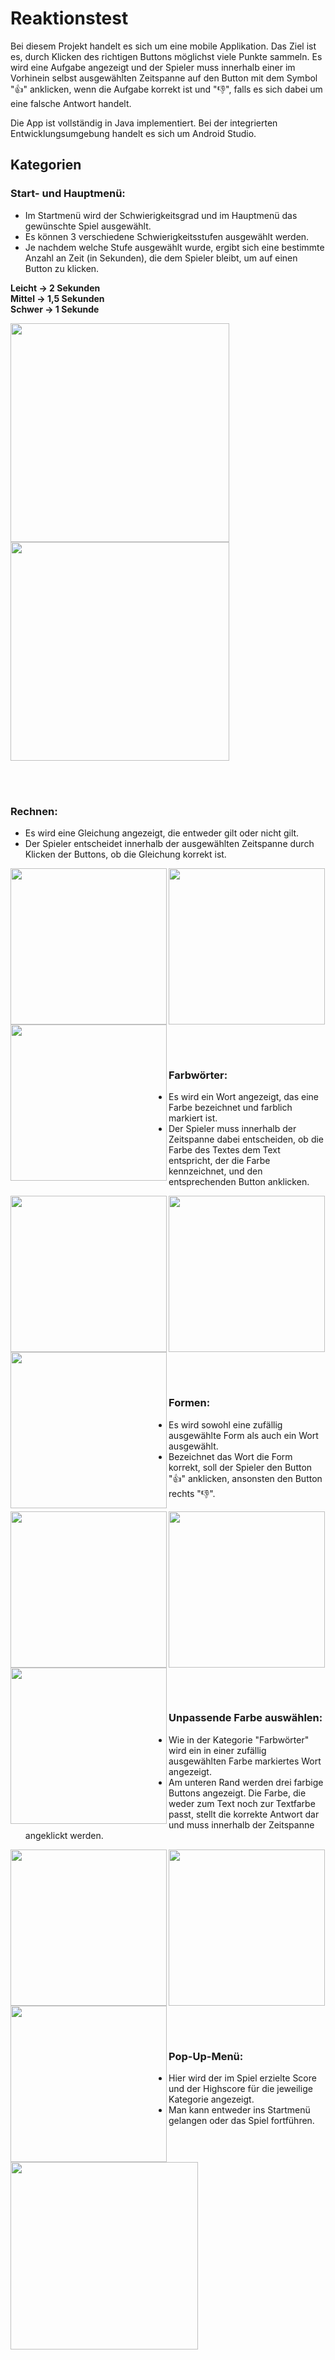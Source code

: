 # Reaktionstest

Bei diesem Projekt handelt es sich um eine mobile Applikation. Das Ziel ist es, durch Klicken des richtigen Buttons möglichst viele Punkte sammeln.
Es wird eine Aufgabe angezeigt und der Spieler muss innerhalb einer im Vorhinein selbst ausgewählten Zeitspanne auf den Button mit dem Symbol ":thumbsup:" anklicken, wenn die Aufgabe korrekt ist und ":thumbsdown:", falls es sich dabei um eine falsche Antwort handelt.

Die App ist vollständig in Java implementiert. Bei der integrierten Entwicklungsumgebung handelt es sich um Android Studio.

## Kategorien

### Start- und Hauptmenü:
- Im Startmenü wird der Schwierigkeitsgrad und im Hauptmenü das gewünschte Spiel ausgewählt.
- Es können 3 verschiedene Schwierigkeitsstufen ausgewählt werden.
- Je nachdem welche Stufe ausgewählt wurde, ergibt sich eine bestimmte Anzahl an Zeit (in Sekunden), die dem Spieler bleibt, um auf einen Button zu klicken.

<b> Leicht -> 2 Sekunden </b> \
<b> Mittel -> 1,5 Sekunden </b> \
<b> Schwer -> 1 Sekunde </b>


<p float='left'>
  <img src="https://user-images.githubusercontent.com/73491052/125687381-bda3d237-49df-4970-8413-c71c460ce3f4.png" width=350 align="left">
  <img src="https://user-images.githubusercontent.com/73491052/125687385-4212c5e3-953c-4bf4-9fd5-eda50d4ddab9.png" width=350 align="center">
</p>

</br></br>

### Rechnen:
- Es wird eine Gleichung angezeigt, die entweder gilt oder nicht gilt.
- Der Spieler entscheidet innerhalb der ausgewählten Zeitspanne durch Klicken der Buttons, ob die Gleichung korrekt ist.

<p float='left'>
  <img src="https://user-images.githubusercontent.com/73491052/125687612-4796b970-b61c-4024-8069-07484bc9a3e4.png" width=250 align="left">
  <img src="https://user-images.githubusercontent.com/73491052/125687614-2c6477c4-96ef-4eae-9804-660984548ba3.png" width=250 align="left">
  <img src="https://user-images.githubusercontent.com/73491052/125688289-26666273-d1a3-4392-8fc4-c32a54be94e2.gif" width=250 align="center">
</p>

</br></br>

### Farbwörter:
- Es wird ein Wort angezeigt, das eine Farbe bezeichnet und farblich markiert ist.
- Der Spieler muss innerhalb der Zeitspanne dabei entscheiden, ob die Farbe des Textes dem Text entspricht, der die Farbe kennzeichnet, und den entsprechenden Button anklicken.

<p float='left'>
  <img src="https://user-images.githubusercontent.com/73491052/125687616-65fabe4e-1dc1-460d-81cb-0da610a9d57b.png" width=250 align="left">
  <img src="https://user-images.githubusercontent.com/73491052/125687617-f3290933-7449-49c6-8868-eead643acfd4.png" width=250 align="left">
  <img src="https://user-images.githubusercontent.com/73491052/125688281-6d82afb1-f4b6-4427-96ff-f29f09ce6f83.gif" width=250 align="center">
</p>

</br></br>

### Formen:
- Es wird sowohl eine zufällig ausgewählte Form als auch ein Wort ausgewählt.
- Bezeichnet das Wort die Form korrekt, soll der Spieler den Button ":thumbsup:" anklicken, ansonsten den Button rechts ":thumbsdown:".

<p float='left'>
  <img src="https://user-images.githubusercontent.com/73491052/125687620-5fee2c7b-4c55-47c9-b421-77b7c7ab2a23.png" width=250 align="left">
  <img src="https://user-images.githubusercontent.com/73491052/125687623-7e25f746-a65b-4d36-b09b-f24cfa013d2f.png" width=250 align="left">
  <img src="https://user-images.githubusercontent.com/73491052/125688286-d296c556-072d-4ae4-88e9-db66b31ca622.gif" width=250 align="center">
</p>

</br></br>

### Unpassende Farbe auswählen:
- Wie in der Kategorie "Farbwörter" wird ein in einer zufällig ausgewählten Farbe markiertes Wort angezeigt.
- Am unteren Rand werden drei farbige Buttons angezeigt. Die Farbe, die weder zum Text noch zur Textfarbe passt, stellt die korrekte Antwort dar und muss innerhalb der Zeitspanne angeklickt werden.

<p float='left'>
  <img src="https://user-images.githubusercontent.com/73491052/125688090-d3ee50ef-6114-485b-b339-dce2a45fbaf5.png" width=250 align="left">
  <img src="https://user-images.githubusercontent.com/73491052/125688093-b46e82b5-1160-49d5-bd52-47683d67bdb2.png" width=250 align="left">
  <img src="https://user-images.githubusercontent.com/73491052/125688292-3e13a9b0-4b96-46c6-9be6-11d62b5dd30e.gif" width=250 align="center">
</p>

</br></br>

### Pop-Up-Menü:
- Hier wird der im Spiel erzielte Score und der Highscore für die jeweilige Kategorie angezeigt.
- Man kann entweder ins Startmenü gelangen oder das Spiel fortführen.

<p float='left'>
  <img src="https://user-images.githubusercontent.com/73491052/125688462-f2878224-cc5f-42a3-9418-9af000df8df9.png" width=300 align="center">
</p>

